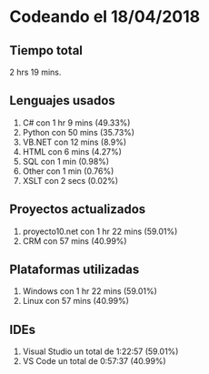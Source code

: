 # Codeando el 18/04/2018

## Tiempo total
2 hrs 19 mins.

## Lenguajes usados
1. C# con 1 hr 9 mins (49.33%)
1. Python con 50 mins (35.73%)
1. VB.NET con 12 mins (8.9%)
1. HTML con 6 mins (4.27%)
1. SQL con 1 min (0.98%)
1. Other con 1 min (0.76%)
1. XSLT con 2 secs (0.02%)

## Proyectos actualizados
1. proyecto10.net con 1 hr 22 mins (59.01%)
1. CRM con 57 mins (40.99%)

## Plataformas utilizadas
1. Windows con 1 hr 22 mins (59.01%)
1. Linux con 57 mins (40.99%)

## IDEs
1. Visual Studio un total de 1:22:57 (59.01%)
1. VS Code un total de 0:57:37 (40.99%)
